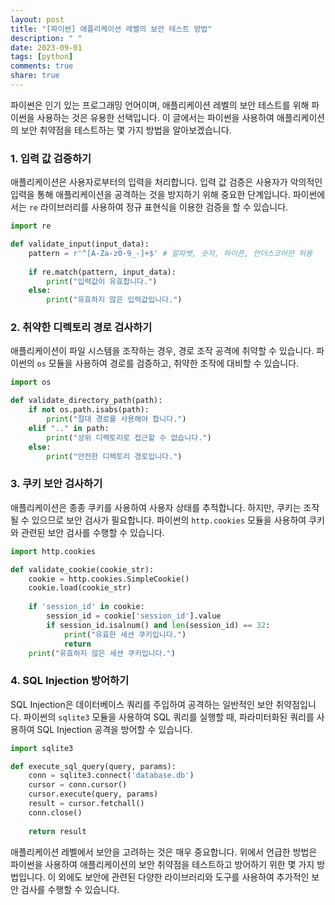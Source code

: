 ```yaml
---
layout: post
title: "[파이썬] 애플리케이션 레벨의 보안 테스트 방법"
description: " "
date: 2023-09-01
tags: [python]
comments: true
share: true
---
```


파이썬은 인기 있는 프로그래밍 언어이며, 애플리케이션 레벨의 보안 테스트를 위해 파이썬을 사용하는 것은 유용한 선택입니다. 이 글에서는 파이썬을 사용하여 애플리케이션의 보안 취약점을 테스트하는 몇 가지 방법을 알아보겠습니다.

### 1. 입력 값 검증하기
애플리케이션은 사용자로부터의 입력을 처리합니다. 입력 값 검증은 사용자가 악의적인 입력을 통해 애플리케이션을 공격하는 것을 방지하기 위해 중요한 단계입니다. 파이썬에서는 `re` 라이브러리를 사용하여 정규 표현식을 이용한 검증을 할 수 있습니다.

```python
import re

def validate_input(input_data):
    pattern = r'^[A-Za-z0-9_-]+$' # 알파벳, 숫자, 하이픈, 언더스코어만 허용
    
    if re.match(pattern, input_data):
        print("입력값이 유효합니다.")
    else:
        print("유효하지 않은 입력값입니다.")
```

### 2. 취약한 디렉토리 경로 검사하기
애플리케이션이 파일 시스템을 조작하는 경우, 경로 조작 공격에 취약할 수 있습니다. 파이썬의 `os` 모듈을 사용하여 경로를 검증하고, 취약한 조작에 대비할 수 있습니다.

```python
import os

def validate_directory_path(path):
    if not os.path.isabs(path):
        print("절대 경로를 사용해야 합니다.")
    elif ".." in path:
        print("상위 디렉토리로 접근할 수 없습니다.")
    else:
        print("안전한 디렉토리 경로입니다.")
```

### 3. 쿠키 보안 검사하기
애플리케이션은 종종 쿠키를 사용하여 사용자 상태를 추적합니다. 하지만, 쿠키는 조작될 수 있으므로 보안 검사가 필요합니다. 파이썬의 `http.cookies` 모듈을 사용하여 쿠키와 관련된 보안 검사를 수행할 수 있습니다.

```python
import http.cookies

def validate_cookie(cookie_str):
    cookie = http.cookies.SimpleCookie()
    cookie.load(cookie_str)
    
    if 'session_id' in cookie:
        session_id = cookie['session_id'].value
        if session_id.isalnum() and len(session_id) == 32:
            print("유효한 세션 쿠키입니다.")
            return
    print("유효하지 않은 세션 쿠키입니다.")
```

### 4. SQL Injection 방어하기
SQL Injection은 데이터베이스 쿼리를 주입하여 공격하는 일반적인 보안 취약점입니다. 파이썬의 `sqlite3` 모듈을 사용하여 SQL 쿼리를 실행할 때, 파라미터화된 쿼리를 사용하여 SQL Injection 공격을 방어할 수 있습니다.

```python
import sqlite3

def execute_sql_query(query, params):
    conn = sqlite3.connect('database.db')
    cursor = conn.cursor()
    cursor.execute(query, params)
    result = cursor.fetchall()
    conn.close()
    
    return result
```

애플리케이션 레벨에서 보안을 고려하는 것은 매우 중요합니다. 위에서 언급한 방법은 파이썬을 사용하여 애플리케이션의 보안 취약점을 테스트하고 방어하기 위한 몇 가지 방법입니다. 이 외에도 보안에 관련된 다양한 라이브러리와 도구를 사용하여 추가적인 보안 검사를 수행할 수 있습니다.